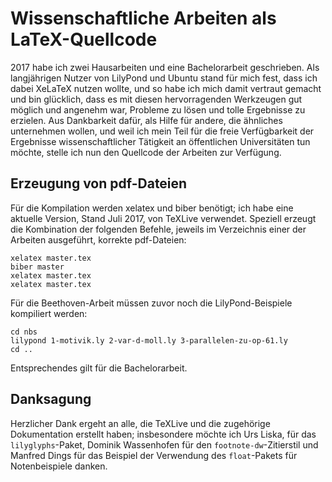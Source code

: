 # Wissenschaftliche Arbeiten als LaTeX-Quellcode

2017 habe ich zwei Hausarbeiten und eine Bachelorarbeit geschrieben.  Als
langjährigen Nutzer von LilyPond und Ubuntu stand für mich fest, dass ich dabei
XeLaTeX nutzen wollte, und so habe ich mich damit vertraut gemacht
und bin glücklich, dass es mit diesen hervorragenden Werkzeugen gut
möglich und angenehm war, Probleme zu lösen und tolle Ergebnisse zu erzielen.
Aus Dankbarkeit dafür, als Hilfe für andere,
die ähnliches unternehmen wollen, und weil ich mein Teil für die
freie Verfügbarkeit der Ergebnisse wissenschaftlicher Tätigkeit an
öffentlichen Universitäten tun möchte, stelle ich nun den Quellcode
der Arbeiten zur Verfügung.

## Erzeugung von pdf-Dateien

Für die Kompilation werden xelatex und biber benötigt; ich habe eine aktuelle Version, Stand Juli 2017, von TeXLive verwendet.  Speziell
erzeugt die Kombination der folgenden Befehle, jeweils im Verzeichnis
einer der Arbeiten ausgeführt, korrekte pdf-Dateien:

```
xelatex master.tex
biber master
xelatex master.tex
xelatex master.tex
```

Für die Beethoven-Arbeit müssen zuvor noch die LilyPond-Beispiele
kompiliert werden:

```
cd nbs
lilypond 1-motivik.ly 2-var-d-moll.ly 3-parallelen-zu-op-61.ly
cd ..
```
Entsprechendes gilt für die Bachelorarbeit.

## Danksagung

Herzlicher Dank ergeht an alle, die TeXLive und die zugehörige
Dokumentation erstellt haben; insbesondere möchte ich Urs Liska,
für das `lilyglyphs`-Paket, Dominik Wassenhofen für den
`footnote-dw`-Zitierstil und Manfred Dings für das Beispiel der
Verwendung des `float`-Pakets für Notenbeispiele danken.

